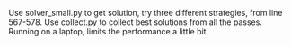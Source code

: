 Use solver_small.py to get solution, try three different strategies, from line 567-578.
Use collect.py to collect best solutions from all the passes.
Running on a laptop, limits the performance a little bit.
